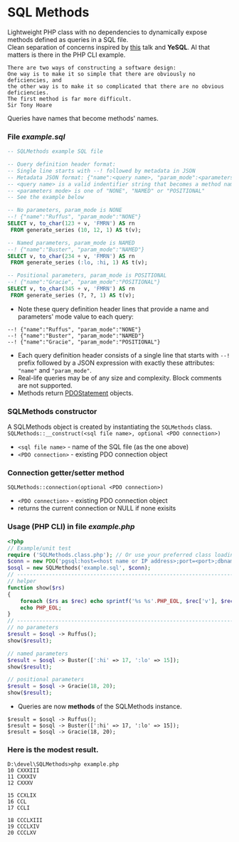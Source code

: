 # SQL Methods
Lightweight PHP class with no dependencies to dynamically expose methods defined as queries in a SQL file.<br/>
Clean separation of concerns inspired by [this](https://www.youtube.com/watch?v=q9IXCdy_mtY) talk and **YeSQL**.
Al that matters is there in the PHP CLI example.

```
There are two ways of constructing a software design:
One way is to make it so simple that there are obviously no deficiencies, and
the other way is to make it so complicated that there are no obvious deficiencies.
The first method is far more difficult.
Sir Tony Hoare
```

Queries have names that become methods' names.  
### File _example.sql_

```SQL
-- SQLMethods example SQL file

-- Query definition header format:
-- Single line starts with --! followed by metadata in JSON
-- Metadata JSON format: {"name":<query name>, "param_mode":<parameters mode>}
-- <query name> is a valid indentifier string that becomes a method name;
-- <parameters mode> is one of "NONE", "NAMED" or "POSITIONAL"
-- See the example below

-- No parameters, param_mode is NONE
--! {"name":"Ruffus", "param_mode":"NONE"}
SELECT v, to_char(123 + v, 'FMRN') AS rn
 FROM generate_series (10, 12, 1) AS t(v);

-- Named parameters, param_mode is NAMED
--! {"name":"Buster", "param_mode":"NAMED"}
SELECT v, to_char(234 + v, 'FMRN') AS rn
 FROM generate_series (:lo, :hi, 1) AS t(v);

-- Positional parameters, param_mode is POSITIONAL
--! {"name":"Gracie", "param_mode":"POSITIONAL"}
SELECT v, to_char(345 + v, 'FMRN') AS rn
 FROM generate_series (?, ?, 1) AS t(v);
```
- Note these query definition header lines that provide a name and parameters' mode value to each query:  
```
--! {"name":"Ruffus", "param_mode":"NONE"}  
--! {"name":"Buster", "param_mode":"NAMED"}  
--! {"name":"Gracie", "param_mode":"POSITIONAL"}
```

- Each query definition header consists of a single line that starts with `--!` prefix followed by a JSON expression with exactly these attributes: `"name"` and `"param_mode"`.
- Real-life queries may be of any size and complexity. Block comments are not supported.
- Methods return [PDOStatement](https://www.php.net/manual/en/class.pdostatement.php) objects.  

### SQLMethods constructor

A SQLMethods object is created by instantiating the `SQLMethods` class.  
`SQLMethods::__construct(<sql file name>, optional <PDO connection>)`
 - `<sql file name>` - name of the SQL file (as the one above)
 - `<PDO connection>` - existing PDO connection object

### Connection getter/setter method

`SQLMethods::connection(optional <PDO connection>)`
 - `<PDO connection>` - existing PDO connection object
 - returns the current connection or NULL if none exisits

### Usage (PHP CLI) in file _example.php_  
```PHP
<?php
// Example/unit test
require ('SQLMethods.class.php'); // Or use your preferred class loading mechanism
$conn = new PDO('pgsql:host=<host name or IP address>;port=<port>;dbname=<database name>', '<dbUser>', '<dbPassword>', [PDO::ATTR_ERRMODE => PDO::ERRMODE_EXCEPTION]);
$osql = new SQLMethods('example.sql', $conn);
// -----------------------------------------------------------------------------
// helper
function show($rs)
{
	foreach ($rs as $rec) echo sprintf('%s %s'.PHP_EOL, $rec['v'], $rec['rn']);
	echo PHP_EOL;
}
// -----------------------------------------------------------------------------
// no parameters
$result = $osql -> Ruffus();
show($result);

// named parameters
$result = $osql -> Buster([':hi' => 17, ':lo' => 15]);
show($result);

// positional parameters
$result = $osql -> Gracie(18, 20);
show($result);
```
- Queries are now **methods** of the SQLMethods instance.  
```
$result = $osql -> Ruffus();  
$result = $osql -> Buster([':hi' => 17, ':lo' => 15]);  
$result = $osql -> Gracie(18, 20);  
```
   
### Here is the modest result.  
```
D:\devel\SQLMethods>php example.php
10 CXXXIII
11 CXXXIV
12 CXXXV

15 CCXLIX
16 CCL
17 CCLI

18 CCCLXIII
19 CCCLXIV
20 CCCLXV

```
